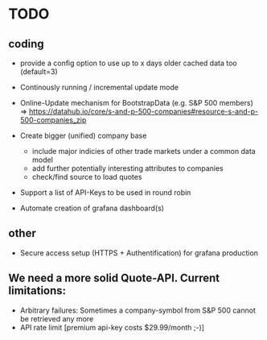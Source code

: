 TODO
=

coding
-
* provide a config option to use up to x days older cached data too (default=3) 

* Continously running / incremental update mode

* Online-Update mechanism for BootstrapData (e.g. S&P 500 members)
    => https://datahub.io/core/s-and-p-500-companies#resource-s-and-p-500-companies_zip

* Create bigger (unified) company base
    * include major indicies of other trade markets under a common data model
    * add further potentially interesting attributes to companies  
    * check/find source to load quotes

* Support a list of API-Keys to be used in round robin

* Automate creation of grafana dashboard(s)

other
-
- Secure access setup (HTTPS + Authentification) for grafana production

We need a more solid Quote-API. Current limitations:
-
  - Arbitrary failures: Sometimes a company-symbol from S&P 500 cannot be retrieved any more
  - API rate limit [premium api-key costs $29.99/month ;-)]

